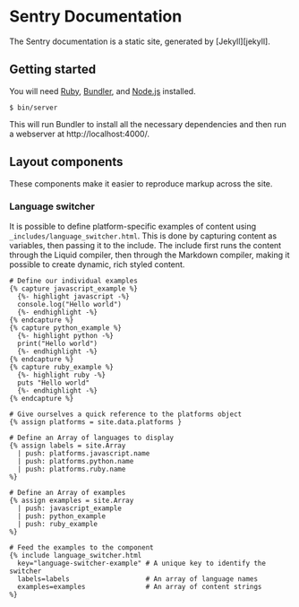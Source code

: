 # Sentry Documentation

The Sentry documentation is a static site, generated by [Jekyll][jekyll].


## Getting started

You will need [Ruby][ruby], [Bundler][bundler], and [Node.js][nodejs] installed.

```
$ bin/server
```

This will run Bundler to install all the necessary dependencies and then run a webserver at http://localhost:4000/.

[ruby]: https://www.ruby-lang.org/
[bundler]: http://bundler.io/
[nodejs]: https://nodejs.org/


## Layout components

These components make it easier to reproduce markup across the site.

### Language switcher

It is possible to define platform-specific examples of content using `_includes/language_switcher.html`. This is done by capturing content as variables, then passing it to the include. The include first runs the content through the Liquid compiler, then through the Markdown compiler, making it possible to create dynamic, rich styled content.

```
# Define our individual examples
{% capture javascript_example %}
  {%- highlight javascript -%}
  console.log("Hello world")
  {%- endhighlight -%}
{% endcapture %}
{% capture python_example %}
  {%- highlight python -%}
  print("Hello world")
  {%- endhighlight -%}
{% endcapture %}
{% capture ruby_example %}
  {%- highlight ruby -%}
  puts "Hello world"
  {%- endhighlight -%}
{% endcapture %}

# Give ourselves a quick reference to the platforms object
{% assign platforms = site.data.platforms }

# Define an Array of languages to display
{% assign labels = site.Array
  | push: platforms.javascript.name
  | push: platforms.python.name
  | push: platforms.ruby.name
%}

# Define an Array of examples
{% assign examples = site.Array
  | push: javascript_example
  | push: python_example
  | push: ruby_example
%}

# Feed the examples to the component
{% include language_switcher.html
  key="language-switcher-example" # A unique key to identify the switcher
  labels=labels                   # An array of language names
  examples=examples               # An array of content strings
%}
```
